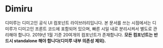 # Dimiru

디미루는 디미고인 공식 UI 컴포넌트 라이브러리입니다. 본 문서를 쓰는 시점에서는 디미루가 디미고인 프론트 코드에 포함되어 있으며, 빠른 시일 내로 분리시켜서 별도로 관리해야 합니다. 2019년 1월 기준 20여개의 컴포넌트가 존재합니다. **모든 컴포넌트는 반드시 standalone 해야 합니다\(디미루 내부 의존성 제외\).**

